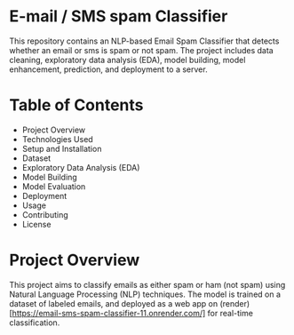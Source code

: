 # E-mail / SMS spam Classifier
This repository contains an NLP-based Email Spam Classifier that detects whether an email or sms is spam or not spam. The project includes data cleaning, exploratory data analysis (EDA), model building, model enhancement, prediction, and deployment to a server.

# Table of Contents
- Project Overview
- Technologies Used
- Setup and Installation
- Dataset
- Exploratory Data Analysis (EDA)
- Model Building
- Model Evaluation
- Deployment
- Usage
- Contributing
- License

# Project Overview
This project aims to classify emails as either spam or ham (not spam) using Natural Language Processing (NLP) techniques. The model is trained on a dataset of labeled emails, and deployed as a web app on (render)[https://email-sms-spam-classifier-11.onrender.com/] for real-time classification.
